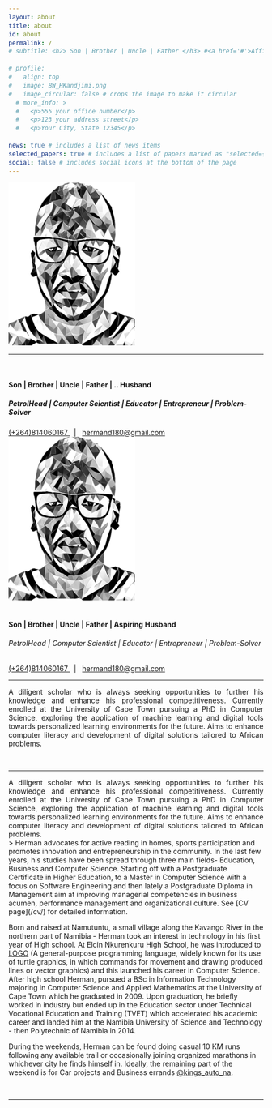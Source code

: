 ```yaml
---
layout: about
title: about
id: about
permalink: /
# subtitle: <h2> Son | Brother | Uncle | Father </h3> #<a href='#'>Affiliations</a>. Address. Contacts. Moto. Etc.

# profile:
#   align: top
#   image: BW_HKandjimi.png
#   image_circular: false # crops the image to make it circular
  # more_info: >
  #   <p>555 your office number</p>
  #   <p>123 your address street</p>
  #   <p>Your City, State 12345</p>

news: true # includes a list of news items
selected_papers: true # includes a list of papers marked as "selected={true}"
social: false # includes social icons at the bottom of the page
---
```

<!-- <div class="header-bar"> -->
<div class="row d-lg-none d-xl-none">
  <div class="col-xs-12 col-sm-12 col-md-12 col-lg-4" style="display:block;margin:auto;">
    <img src="../assets/img/BW_HKandjimi.png" class="rounded mx-auto d-block" width="250rm;">
  </div>
  <div class="col-xs-12 col-sm-12 col-md-12 text-center">
    <hr class="d-lg-none d-xl-none"/>
    <br/>
    <h4>Son | Brother | Uncle | Father | .. Husband </h4>
    <h5> PetrolHead | Computer Scientist | Educator | Entrepreneur | Problem-Solver </h5>
    <a href="https://wa.me/264814060167"><span class="text-success fw-bolder"><i class="fab fa-whatsapp"></i> (+264)814060167 </span></a> &nbsp;&nbsp;|&nbsp;&nbsp;
      <a href="mailto:hermand180@gmail.com"><span class="text-danger fw-bolder"><i class="fa-solid fa-envelope"></i> hermand180@gmail.com</span></a>
  </div>
</div>
 <!-- HEADER FOR LARGE SCREENS -->
<div class="d-none d-lg-block d-xl-block">
  <div class="row">
    <div class="col-xl-4 col-lg-4">
      <img src="../assets/img/BW_HKandjimi.png" class="rounded mx-auto d-block" width="250rm;">
    </div>
    <div class="col-xl-8 col-lg-8 text-center">
      <!-- <hr class="d-lg-none d-xl-none"/> -->
      <br/>
      <h4>Son | Brother | Uncle | Father | Aspiring Husband </h4>
      <h6> PetrolHead | Computer Scientist | Educator | Entrepreneur | Problem-Solver </h6>
      <a href="https://wa.me/264814060167"><span class="text-success fw-bolder"><i class="fab fa-whatsapp"></i> (+264)814060167 </span></a> &nbsp;&nbsp;|&nbsp;&nbsp;
      <a href="mailto:hermand180@gmail.com"><span class="text-danger fw-bolder"><i class="fa-solid fa-envelope"></i> hermand180@gmail.com</span></a>
      <!-- <button type="button" class="btn btn-md btn-outline-dark btn-rounded" data-mdb-ripple-init data-mdb-ripple-color="dark"></button> -->
      <!-- <button type="button" class="btn btn-md btn-outline-dark btn-rounded" data-mdb-ripple-init  data-mdb-ripple-color="dark"></button> -->
      <hr/>
      <p style="text-align: justify;">A diligent scholar who is always seeking opportunities to further his knowledge and enhance his professional competitiveness. Currently enrolled at the University of Cape Town pursuing a PhD in Computer Science, exploring the application of machine learning and digital tools towards personalized learning environments for the future. Aims to enhance computer literacy and development of digital solutions tailored to African problems.</p>
    </div>
  </div>
</div>
<!-- </div> -->
<br/>
<hr>
<div class="d-lg-none d-xl-none" style="text-align: justify;">
A diligent scholar who is always seeking opportunities to further his knowledge and enhance his professional competitiveness. Currently enrolled at the University of Cape Town pursuing a PhD in Computer Science, exploring the application of machine learning and digital tools towards personalized learning environments for the future. Aims to enhance computer literacy and development of digital solutions tailored to African problems. 
<br/>
</div>
>
Herman advocates for active reading in homes, sports participation and promotes innovation and entrepreneurship in the community. In the last few years, his studies have been spread through three main fields- Education, Business and Computer Science. Starting off with a Postgraduate Certificate in Higher Education, to a Master in Computer Science with a focus on Software Engineering and then lately a Postgraduate Diploma in Management aim at improving managerial competencies in business acumen, performance management and organizational culture. See [CV page](/cv/) for detailed information.

Born and raised at Namutuntu, a small village along the Kavango River in the northern part of Namibia - Herman took an interest in technology in his first year of High school. At Elcin Nkurenkuru High School, he was introduced to <a href="https://en.wikipedia.org/wiki/Logo_(programming_language)">LOGO</a> (A general-purpose programming language, widely known for its use of turtle graphics, in which commands for movement and drawing produced lines or vector graphics) and this launched his career in Computer Science. After high school Herman, pursued a BSc in Information Technology majoring in Computer Science and Applied Mathematics at the University of Cape Town which he graduated in 2009. Upon graduation, he briefly worked in industry but ended up in the Education sector under Technical Vocational Education and Training (TVET) which accelerated his academic career and landed him at the Namibia University of Science and Technology - then Polytechnic of Namibia in 2014.

During the weekends, Herman can be found doing casual 10 KM runs following any available trail or occasionally joining organized marathons in whichever city he finds himself in. Ideally, the remaining part of the weekend is for Car projects and Business errands  [ <i class="fa-brands fa-instagram"></i> @kings_auto_na](https://instagram.com/kings_auto_na).

<!-- Put your address / P.O. box / other info right below your picture. You can also disable any of these elements by editing `profile` property of the YAML header of your `_pages/about.md`. Edit `_bibliography/papers.bib` and Jekyll will render your [publications page](/al-folio/publications/) automatically.

Link to your social media connections, too. This theme is set up to use [Font Awesome icons](https://fontawesome.com/) and [Academicons](https://jpswalsh.github.io/academicons/), like the ones below. Add your Facebook, Twitter, LinkedIn, Google Scholar, or just disable all of them. -->

<br/>
<hr/>
